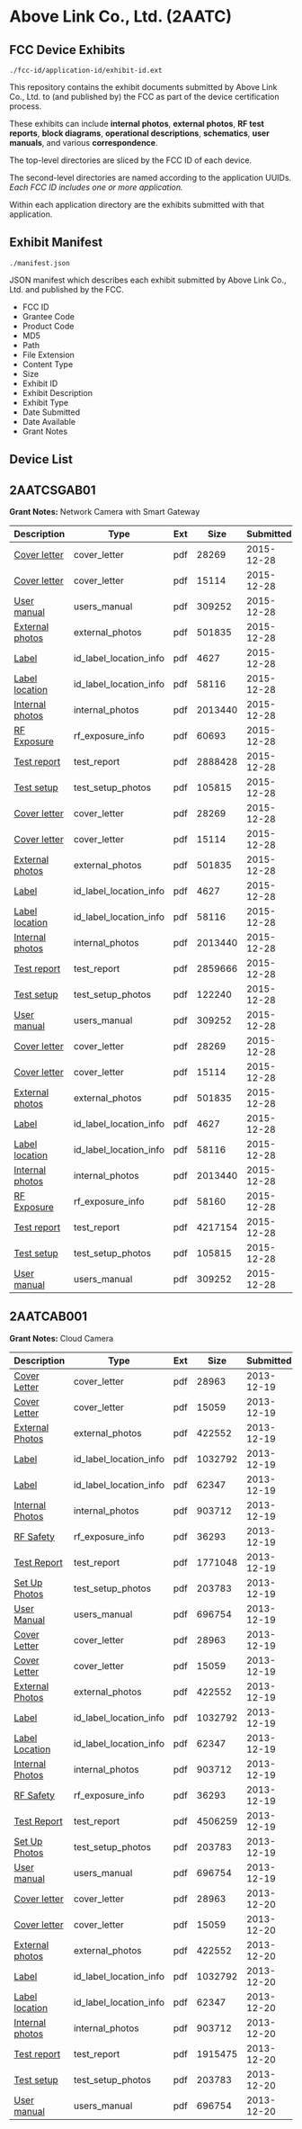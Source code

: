 # Above Link Co., Ltd. (2AATC)
## FCC Device Exhibits

```
./fcc-id/application-id/exhibit-id.ext
```

This repository contains the exhibit documents submitted by Above Link Co., Ltd. to (and published by) the FCC as part of the device certification process.

These exhibits can include **internal photos**, **external photos**, **RF test reports**, **block diagrams**, **operational descriptions**, **schematics**, **user manuals**, and various **correspondence**.

The top-level directories are sliced by the FCC ID of each device.

The second-level directories are named according to the application UUIDs. *Each FCC ID includes one or more application.*

Within each application directory are the exhibits submitted with that application. 

## Exhibit Manifest

```
./manifest.json
```

JSON manifest which describes each exhibit submitted by Above Link Co., Ltd. and published by the FCC.

- FCC ID
- Grantee Code
- Product Code
- MD5
- Path
- File Extension
- Content Type
- Size
- Exhibit ID
- Exhibit Description
- Exhibit Type
- Date Submitted
- Date Available
- Grant Notes

## Device List
## 2AATCSGAB01
**Grant Notes:** Network Camera with Smart Gateway

| Description | Type | Ext | Size | Submitted | Available |
| ----------- | ---- | --- | ---- | --------- | --------- |
| [Cover letter](2AATCSGAB01/fcbf7dd79cb4ed1f59fa0aa4f167c206/2857819.pdf) | cover_letter | pdf | 28269 | 2015-12-28 | 2015-12-28 |
| [Cover letter](2AATCSGAB01/fcbf7dd79cb4ed1f59fa0aa4f167c206/2857820.pdf) | cover_letter | pdf | 15114 | 2015-12-28 | 2015-12-28 |
| [User manual](2AATCSGAB01/fcbf7dd79cb4ed1f59fa0aa4f167c206/2857837.pdf) | users_manual | pdf | 309252 | 2015-12-28 | 2015-12-28 |
| [External photos](2AATCSGAB01/fcbf7dd79cb4ed1f59fa0aa4f167c206/2857821.pdf) | external_photos | pdf | 501835 | 2015-12-28 | 2015-12-28 |
| [Label](2AATCSGAB01/fcbf7dd79cb4ed1f59fa0aa4f167c206/2857822.pdf) | id_label_location_info | pdf | 4627 | 2015-12-28 | 2015-12-28 |
| [Label location](2AATCSGAB01/fcbf7dd79cb4ed1f59fa0aa4f167c206/2857823.pdf) | id_label_location_info | pdf | 58116 | 2015-12-28 | 2015-12-28 |
| [Internal photos](2AATCSGAB01/fcbf7dd79cb4ed1f59fa0aa4f167c206/2857824.pdf) | internal_photos | pdf | 2013440 | 2015-12-28 | 2015-12-28 |
| [RF Exposure](2AATCSGAB01/fcbf7dd79cb4ed1f59fa0aa4f167c206/2857867.pdf) | rf_exposure_info | pdf | 60693 | 2015-12-28 | 2015-12-28 |
| [Test report](2AATCSGAB01/fcbf7dd79cb4ed1f59fa0aa4f167c206/2857872.pdf) | test_report | pdf | 2888428 | 2015-12-28 | 2015-12-28 |
| [Test setup](2AATCSGAB01/fcbf7dd79cb4ed1f59fa0aa4f167c206/2857836.pdf) | test_setup_photos | pdf | 105815 | 2015-12-28 | 2015-12-28 |
| [Cover letter](2AATCSGAB01/274a0c4415adb5bc37b1678357c8bf63/2857819.pdf) | cover_letter | pdf | 28269 | 2015-12-28 | 2015-12-28 |
| [Cover letter](2AATCSGAB01/274a0c4415adb5bc37b1678357c8bf63/2857820.pdf) | cover_letter | pdf | 15114 | 2015-12-28 | 2015-12-28 |
| [External photos](2AATCSGAB01/274a0c4415adb5bc37b1678357c8bf63/2857821.pdf) | external_photos | pdf | 501835 | 2015-12-28 | 2015-12-28 |
| [Label](2AATCSGAB01/274a0c4415adb5bc37b1678357c8bf63/2857822.pdf) | id_label_location_info | pdf | 4627 | 2015-12-28 | 2015-12-28 |
| [Label location](2AATCSGAB01/274a0c4415adb5bc37b1678357c8bf63/2857823.pdf) | id_label_location_info | pdf | 58116 | 2015-12-28 | 2015-12-28 |
| [Internal photos](2AATCSGAB01/274a0c4415adb5bc37b1678357c8bf63/2857824.pdf) | internal_photos | pdf | 2013440 | 2015-12-28 | 2015-12-28 |
| [Test report](2AATCSGAB01/274a0c4415adb5bc37b1678357c8bf63/2857887.pdf) | test_report | pdf | 2859666 | 2015-12-28 | 2015-12-28 |
| [Test setup](2AATCSGAB01/274a0c4415adb5bc37b1678357c8bf63/2857888.pdf) | test_setup_photos | pdf | 122240 | 2015-12-28 | 2015-12-28 |
| [User manual](2AATCSGAB01/274a0c4415adb5bc37b1678357c8bf63/2857837.pdf) | users_manual | pdf | 309252 | 2015-12-28 | 2015-12-28 |
| [Cover letter](2AATCSGAB01/aafc383ee4f8a5f06f32dda055038ce4/2857819.pdf) | cover_letter | pdf | 28269 | 2015-12-28 | 2015-12-28 |
| [Cover letter](2AATCSGAB01/aafc383ee4f8a5f06f32dda055038ce4/2857820.pdf) | cover_letter | pdf | 15114 | 2015-12-28 | 2015-12-28 |
| [External photos](2AATCSGAB01/aafc383ee4f8a5f06f32dda055038ce4/2857821.pdf) | external_photos | pdf | 501835 | 2015-12-28 | 2015-12-28 |
| [Label](2AATCSGAB01/aafc383ee4f8a5f06f32dda055038ce4/2857822.pdf) | id_label_location_info | pdf | 4627 | 2015-12-28 | 2015-12-28 |
| [Label location](2AATCSGAB01/aafc383ee4f8a5f06f32dda055038ce4/2857823.pdf) | id_label_location_info | pdf | 58116 | 2015-12-28 | 2015-12-28 |
| [Internal photos](2AATCSGAB01/aafc383ee4f8a5f06f32dda055038ce4/2857824.pdf) | internal_photos | pdf | 2013440 | 2015-12-28 | 2015-12-28 |
| [RF Exposure](2AATCSGAB01/aafc383ee4f8a5f06f32dda055038ce4/2857826.pdf) | rf_exposure_info | pdf | 58160 | 2015-12-28 | 2015-12-28 |
| [Test report](2AATCSGAB01/aafc383ee4f8a5f06f32dda055038ce4/2857835.pdf) | test_report | pdf | 4217154 | 2015-12-28 | 2015-12-28 |
| [Test setup](2AATCSGAB01/aafc383ee4f8a5f06f32dda055038ce4/2857836.pdf) | test_setup_photos | pdf | 105815 | 2015-12-28 | 2015-12-28 |
| [User manual](2AATCSGAB01/aafc383ee4f8a5f06f32dda055038ce4/2857837.pdf) | users_manual | pdf | 309252 | 2015-12-28 | 2015-12-28 |
## 2AATCAB001
**Grant Notes:** Cloud Camera

| Description | Type | Ext | Size | Submitted | Available |
| ----------- | ---- | --- | ---- | --------- | --------- |
| [Cover Letter](2AATCAB001/a76c12bd81f875376483937d5a819785/2147412.pdf) | cover_letter | pdf | 28963 | 2013-12-19 | 2013-12-20 |
| [Cover Letter](2AATCAB001/a76c12bd81f875376483937d5a819785/2147413.pdf) | cover_letter | pdf | 15059 | 2013-12-19 | 2013-12-20 |
| [External Photos](2AATCAB001/a76c12bd81f875376483937d5a819785/2147414.pdf) | external_photos | pdf | 422552 | 2013-12-19 | 2013-12-20 |
| [Label](2AATCAB001/a76c12bd81f875376483937d5a819785/2147416.pdf) | id_label_location_info | pdf | 1032792 | 2013-12-19 | 2013-12-20 |
| [Label](2AATCAB001/a76c12bd81f875376483937d5a819785/2147417.pdf) | id_label_location_info | pdf | 62347 | 2013-12-19 | 2013-12-20 |
| [Internal Photos](2AATCAB001/a76c12bd81f875376483937d5a819785/2147415.pdf) | internal_photos | pdf | 903712 | 2013-12-19 | 2013-12-20 |
| [RF Safety](2AATCAB001/a76c12bd81f875376483937d5a819785/2147419.pdf) | rf_exposure_info | pdf | 36293 | 2013-12-19 | 2013-12-20 |
| [Test Report](2AATCAB001/a76c12bd81f875376483937d5a819785/2147500.pdf) | test_report | pdf | 1771048 | 2013-12-19 | 2013-12-20 |
| [Set Up Photos](2AATCAB001/a76c12bd81f875376483937d5a819785/2147423.pdf) | test_setup_photos | pdf | 203783 | 2013-12-19 | 2013-12-20 |
| [User Manual](2AATCAB001/a76c12bd81f875376483937d5a819785/2147426.pdf) | users_manual | pdf | 696754 | 2013-12-19 | 2013-12-20 |
| [Cover Letter](2AATCAB001/ca34c0291a07821771b0087d549a7e2b/2147412.pdf) | cover_letter | pdf | 28963 | 2013-12-19 | 2013-12-20 |
| [Cover Letter](2AATCAB001/ca34c0291a07821771b0087d549a7e2b/2147413.pdf) | cover_letter | pdf | 15059 | 2013-12-19 | 2013-12-20 |
| [External Photos](2AATCAB001/ca34c0291a07821771b0087d549a7e2b/2147414.pdf) | external_photos | pdf | 422552 | 2013-12-19 | 2013-12-20 |
| [Label](2AATCAB001/ca34c0291a07821771b0087d549a7e2b/2147416.pdf) | id_label_location_info | pdf | 1032792 | 2013-12-19 | 2013-12-20 |
| [Label Location](2AATCAB001/ca34c0291a07821771b0087d549a7e2b/2147417.pdf) | id_label_location_info | pdf | 62347 | 2013-12-19 | 2013-12-20 |
| [Internal Photos](2AATCAB001/ca34c0291a07821771b0087d549a7e2b/2147415.pdf) | internal_photos | pdf | 903712 | 2013-12-19 | 2013-12-20 |
| [RF Safety](2AATCAB001/ca34c0291a07821771b0087d549a7e2b/2147419.pdf) | rf_exposure_info | pdf | 36293 | 2013-12-19 | 2013-12-20 |
| [Test Report](2AATCAB001/ca34c0291a07821771b0087d549a7e2b/2147425.pdf) | test_report | pdf | 4506259 | 2013-12-19 | 2013-12-20 |
| [Set Up Photos](2AATCAB001/ca34c0291a07821771b0087d549a7e2b/2147423.pdf) | test_setup_photos | pdf | 203783 | 2013-12-19 | 2013-12-20 |
| [User manual](2AATCAB001/ca34c0291a07821771b0087d549a7e2b/2147426.pdf) | users_manual | pdf | 696754 | 2013-12-19 | 2013-12-20 |
| [Cover letter](2AATCAB001/7b0db6a0aada21f942e97f35e4179bdf/2147412.pdf) | cover_letter | pdf | 28963 | 2013-12-20 | 2013-12-20 |
| [Cover letter](2AATCAB001/7b0db6a0aada21f942e97f35e4179bdf/2147413.pdf) | cover_letter | pdf | 15059 | 2013-12-20 | 2013-12-20 |
| [External photos](2AATCAB001/7b0db6a0aada21f942e97f35e4179bdf/2147414.pdf) | external_photos | pdf | 422552 | 2013-12-20 | 2013-12-20 |
| [Label](2AATCAB001/7b0db6a0aada21f942e97f35e4179bdf/2147416.pdf) | id_label_location_info | pdf | 1032792 | 2013-12-20 | 2013-12-20 |
| [Label location](2AATCAB001/7b0db6a0aada21f942e97f35e4179bdf/2147417.pdf) | id_label_location_info | pdf | 62347 | 2013-12-20 | 2013-12-20 |
| [Internal photos](2AATCAB001/7b0db6a0aada21f942e97f35e4179bdf/2147415.pdf) | internal_photos | pdf | 903712 | 2013-12-20 | 2013-12-20 |
| [Test report](2AATCAB001/7b0db6a0aada21f942e97f35e4179bdf/2148638.pdf) | test_report | pdf | 1915475 | 2013-12-20 | 2013-12-20 |
| [Test setup](2AATCAB001/7b0db6a0aada21f942e97f35e4179bdf/2147423.pdf) | test_setup_photos | pdf | 203783 | 2013-12-20 | 2013-12-20 |
| [User manual](2AATCAB001/7b0db6a0aada21f942e97f35e4179bdf/2147426.pdf) | users_manual | pdf | 696754 | 2013-12-20 | 2013-12-20 |
